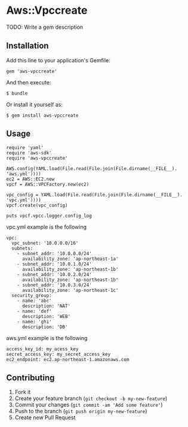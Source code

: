 # Aws::Vpccreate

TODO: Write a gem description

## Installation

Add this line to your application's Gemfile:

    gem 'aws-vpccreate'

And then execute:

    $ bundle

Or install it yourself as:

    $ gem install aws-vpccreate

## Usage

    require 'yaml'
    require 'aws-sdk'
    require 'aws-vpccreate'
	
	AWS.config(YAML.load(File.read(File.join(File.dirname(__FILE__). 'aws.yml'))))
	ec2 = AWS::EC2.new
	vpcf = AWS::VPCFactory.new(ec2)
	
	vpc_config = YAML.load(File.read(File.join(File.dirname(__FILE__). 'vpc.yml'))))
	vpcf.create(vpc_config)
	
	puts vpcf.vpcc.logger.config_log

vpc.yml example is the following

	vpc: 
	  vpc_subnet: '10.0.0.0/16'
      subnets:
        - subnet_addr: '10.0.0.0/24'
          availability_zone: 'ap-northeast-1a'
        - subnet_addr: '10.0.1.0/24'
          availability_zone: 'ap-northeast-1b'
        - subnet_addr: '10.0.2.0/24'
          availability_zone: 'ap-northeast-1b'
        - subnet_addr: '10.0.3.0/24'
          availability_zone: 'ap-northeast-1c'
      security_group:
        - name: 'abc'
          description: 'NAT'
        - name: 'def'
          description: 'WEB'
        - name: 'ghi'
          description: 'DB'

aws.yml example is the following

    access_key_id: my_acess_key
    secret_access_key: my_secret_access_key
    ec2_endpoint: ec2.ap-northeast-1.amazonaws.com


## Contributing

1. Fork it
2. Create your feature branch (`git checkout -b my-new-feature`)
3. Commit your changes (`git commit -am 'Add some feature'`)
4. Push to the branch (`git push origin my-new-feature`)
5. Create new Pull Request
